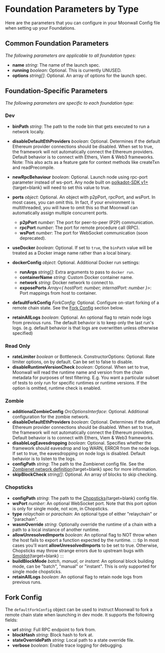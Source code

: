 # Foundation Parameters by Type

Here are the parameters that you can configure in your Moonwall Config file when setting up your Foundations.

## Common Foundation Parameters

*The following parameters are applicable to all foundation types:*
- **name** *string*: The name of the launch spec.
- **running** *boolean*: Optional. This is currently UNUSED.
- **options** *string[]*: Optional. An array of options for the launch spec.

## Foundation-Specific Parameters

*The following parameters are specific to each foundation type:*

### Dev

- **binPath** *string*: The path to the node bin that gets executed to run a network locally.
- **disableDefaultEthProviders** *boolean*: Optional. Determines if the default Ethereum provider connections should be disabled. When set to true, the framework will not automatically connect the Ethereum providers. Default behavior is to connect with Ethers, Viem & Web3 frameworks. Note: This also acts as a feature gate for context methods like createTxn and readPrecompile.
- **newRpcBehaviour** *boolean*: Optional. Launch node using rpc-port parameter instead of ws-port. Any node built on [polkadot-SDK v1+](https://github.com/paritytech/polkadot-sdk){target=blank} will need to set this value to true.
- **ports** *object*: Optional. An object with p2pPort, rpcPort, and wsPort. In most cases, you can omit this. In fact, if your environment is multithreaded, you will have to omit this so that Moonwall can automatically assign multiple concurrent ports.
    - **p2pPort** *number*: The port for peer-to-peer (P2P) communication.
    - **rpcPort** *number*: The port for remote procedure call (RPC).
    - **wsPort** *number*: The port for WebSocket communication (soon deprecated).

- **useDocker** *boolean*: Optional. If set to `true`, the `binPath` value will be treated as a Docker image name rather than a local binary.
- **dockerConfig** *object*: Optional. Additional Docker run settings:
  - **runArgs** *string[]*: Extra arguments to pass to `docker run`.
  - **containerName** *string*: Custom Docker container name.
  - **network** *string*: Docker network to connect to.
  - **exposePorts** *Array<{ hostPort: number; internalPort: number }>*: Port mappings from host to container.
- **defaultForkConfig** *ForkConfig*: Optional. Configure on-start forking of a remote chain state. See the [Fork Config](#fork-config) section below.
- **retainAllLogs** *boolean*: Optional. An optional flag to retain node logs from previous runs. The default behavior is to keep only the last run's logs. (e.g. default behavior is that logs are overwritten unless otherwise specified)

### Read Only 

- **rateLimiter** *boolean* or Bottleneck. ConstructorOptions: Optional. Rate limiter options, on by default. Can be set to false to disable.
- **disableRuntimeVersionCheck** *boolean*: Optional. When set to true, Moonwall will read the runtime name and version from the chain metadata for purposes of test filtering. E.g. You want a particular subset of tests to only run for specific runtimes or runtime versions. If the option is omitted, runtime check is enabled. 

### Zombie

- **additionalZombieConfig** *OrcOptionsInterface*: Optional. Additional configuration for the zombie network.
- **disableDefaultEthProviders** *boolean*: Optional. Determines if the default Ethereum provider connections should be disabled. When set to true, the framework will not automatically connect the Ethereum providers. Default behavior is to connect with Ethers, Viem & Web3 frameworks.
- **disableLogEavesdropping** *boolean*: Optional. Specifies whether the framework should eavesdrop and log WARN, ERROR from the node logs. If set to true, the eavesdropping on node logs is disabled. Default behavior is to listen to the logs.
- **configPath** *string*: The path to the Zombienet config file. See the [Zombienet network definition](https://paritytech.github.io/zombienet/network-definition-spec.html){target=blank} spec for more information.
- **skipBlockCheck** *string[]*: Optional. An array of blocks to skip checking.


### Chopsticks

- **configPath** *string*: The path to the [Chopsticks](https://github.com/AcalaNetwork/chopsticks){target=blank} config file.
- **wsPort** *number*: An optional WebSocket port. Note that this port option is only for single mode, not xcm, in Chopsticks.
- **type** *relaychain* or *parachain*:  An optional type of either "relaychain" or "parachain".
- **wasmOverride** *string*: Optionally override the runtime of a chain with a path to a local instance of another runtime.
- **allowUnresolvedImports** *boolean*: An optional flag to NOT throw when the host fails to export a function expected by the runtime.
::: tip
In most cases you'll want **allowUnresolvedImports** to be set to true. Otherwise, Chopsticks may throw strange errors due to upstream bugs with [Smoldot](https://github.com/smol-dot/smoldot){target=blank}
:::
- **buildBlockMode** *batch*, *manual*, or *instant*: An optional block building mode, can be "batch", "manual" or "instant". This is only supported for single mode chopsticks.
- **retainAllLogs** *boolean*: An optional flag to retain node logs from previous runs.

## Fork Config

The `defaultForkConfig` object can be used to instruct Moonwall to fork a remote chain state when launching in dev mode. It supports the following fields:

- **url** *string*: Full RPC endpoint to fork from.
- **blockHash** *string*: Block hash to fork at.
- **stateOverridePath** *string*: Local path to a state override file.
- **verbose** *boolean*: Enable trace logging for debugging.